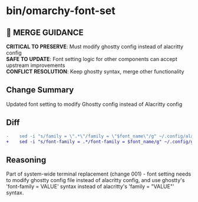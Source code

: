 # bin/omarchy-font-set

## 🚨 MERGE GUIDANCE
**CRITICAL TO PRESERVE**: Must modify ghostty config instead of alacritty config  
**SAFE TO UPDATE**: Font setting logic for other components can accept upstream improvements  
**CONFLICT RESOLUTION**: Keep ghostty syntax, merge other functionality

## Change Summary
Updated font setting to modify Ghostty config instead of Alacritty config

## Diff
```diff
-    sed -i "s/family = \".*\"/family = \"$font_name\"/g" ~/.config/alacritty/alacritty.toml
+    sed -i "s/font-family = .*/font-family = $font_name/g" ~/.config/ghostty/config
```

## Reasoning
Part of system-wide terminal replacement (change 001) - font setting needs to modify ghostty config file instead of alacritty config, and use ghostty's 'font-family = VALUE' syntax instead of alacritty's 'family = "VALUE"' syntax.